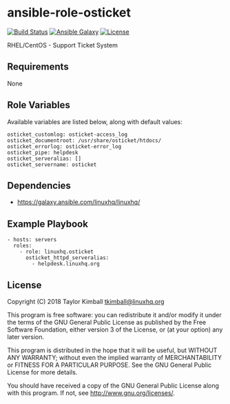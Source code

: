 # ansible-role-osticket

[![Build Status](https://travis-ci.org/linuxhq/ansible-role-osticket.svg?branch=master)](https://travis-ci.org/linuxhq/ansible-role-osticket)
[![Ansible Galaxy](https://img.shields.io/badge/ansible--galaxy-osticket-blue.svg?style=flat)](https://galaxy.ansible.com/linuxhq/osticket)
[![License](https://img.shields.io/badge/license-GPLv3-brightgreen.svg?style=flat)](COPYING)

RHEL/CentOS - Support Ticket System

## Requirements

None

## Role Variables

Available variables are listed below, along with default values:

    osticket_customlog: osticket-access_log
    osticket_documentroot: /usr/share/osticket/htdocs/
    osticket_errorlog: osticket-error_log
    osticket_pipe: helpdesk
    osticket_serveralias: []
    osticket_servername: osticket

## Dependencies

 * https://galaxy.ansible.com/linuxhq/linuxhq/

## Example Playbook

    - hosts: servers
      roles:
        - role: linuxhq.osticket
          osticket_httpd_serveralias:
            - helpdesk.linuxhq.org

## License

Copyright (C) 2018 Taylor Kimball <tkimball@linuxhq.org>

This program is free software: you can redistribute it and/or modify
it under the terms of the GNU General Public License as published by
the Free Software Foundation, either version 3 of the License, or
(at your option) any later version.

This program is distributed in the hope that it will be useful,
but WITHOUT ANY WARRANTY; without even the implied warranty of
MERCHANTABILITY or FITNESS FOR A PARTICULAR PURPOSE. See the
GNU General Public License for more details.

You should have received a copy of the GNU General Public License
along with this program. If not, see <http://www.gnu.org/licenses/>.
